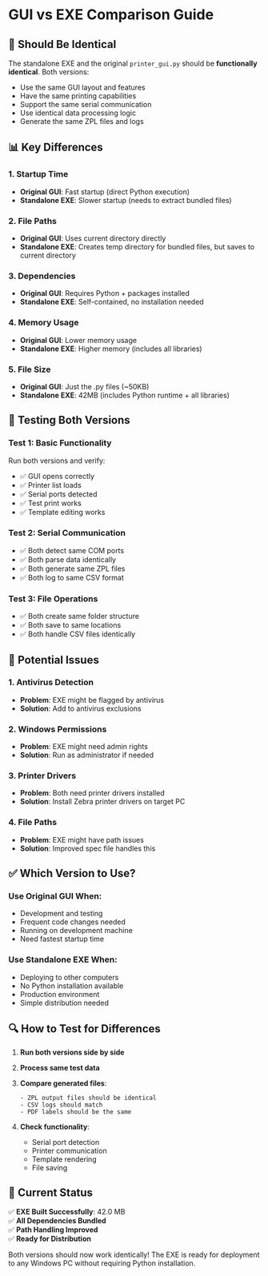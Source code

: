 # GUI vs EXE Comparison Guide

## 🎯 **Should Be Identical**

The standalone EXE and the original `printer_gui.py` should be **functionally identical**. Both versions:

- Use the same GUI layout and features
- Have the same printing capabilities
- Support the same serial communication
- Use identical data processing logic
- Generate the same ZPL files and logs

## 📊 **Key Differences**

### **1. Startup Time**
- **Original GUI**: Fast startup (direct Python execution)
- **Standalone EXE**: Slower startup (needs to extract bundled files)

### **2. File Paths**
- **Original GUI**: Uses current directory directly
- **Standalone EXE**: Creates temp directory for bundled files, but saves to current directory

### **3. Dependencies**
- **Original GUI**: Requires Python + packages installed
- **Standalone EXE**: Self-contained, no installation needed

### **4. Memory Usage**
- **Original GUI**: Lower memory usage
- **Standalone EXE**: Higher memory (includes all libraries)

### **5. File Size**
- **Original GUI**: Just the .py files (~50KB)
- **Standalone EXE**: 42MB (includes Python runtime + all libraries)

## 🔧 **Testing Both Versions**

### **Test 1: Basic Functionality**
Run both versions and verify:
- ✅ GUI opens correctly
- ✅ Printer list loads
- ✅ Serial ports detected
- ✅ Test print works
- ✅ Template editing works

### **Test 2: Serial Communication**
- ✅ Both detect same COM ports
- ✅ Both parse data identically
- ✅ Both generate same ZPL files
- ✅ Both log to same CSV format

### **Test 3: File Operations**
- ✅ Both create same folder structure
- ✅ Both save to same locations
- ✅ Both handle CSV files identically

## 🚨 **Potential Issues**

### **1. Antivirus Detection**
- **Problem**: EXE might be flagged by antivirus
- **Solution**: Add to antivirus exclusions

### **2. Windows Permissions**
- **Problem**: EXE might need admin rights
- **Solution**: Run as administrator if needed

### **3. Printer Drivers**
- **Problem**: Both need printer drivers installed
- **Solution**: Install Zebra printer drivers on target PC

### **4. File Paths**
- **Problem**: EXE might have path issues
- **Solution**: Improved spec file handles this

## ✅ **Which Version to Use?**

### **Use Original GUI When:**
- Development and testing
- Frequent code changes needed
- Running on development machine
- Need fastest startup time

### **Use Standalone EXE When:**
- Deploying to other computers
- No Python installation available
- Production environment
- Simple distribution needed

## 🔍 **How to Test for Differences**

1. **Run both versions side by side**
2. **Process same test data**
3. **Compare generated files**:
   ```
   - ZPL output files should be identical
   - CSV logs should match
   - PDF labels should be the same
   ```

4. **Check functionality**:
   - Serial port detection
   - Printer communication  
   - Template rendering
   - File saving

## 📝 **Current Status**

✅ **EXE Built Successfully**: 42.0 MB  
✅ **All Dependencies Bundled**  
✅ **Path Handling Improved**  
✅ **Ready for Distribution**  

Both versions should now work identically! The EXE is ready for deployment to any Windows PC without requiring Python installation.

